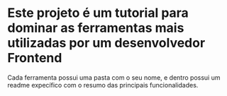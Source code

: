 # Este projeto é um tutorial para dominar as ferramentas mais utilizadas por um desenvolvedor Frontend

Cada ferramenta possui uma pasta com o seu nome, e dentro possui um readme expecífico com o resumo das principais funcionalidades.